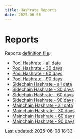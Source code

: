 ```yaml
---
title: Hashrate Reports
date: 2025-06-08
---
```


# Reports

Reports [definition file](/conf/reports/hashrates.yml).

* [Pool Hashrate - all data](/reports/hashrates/Pool-Hashrate.html)
* [Pool Hashrate - 30 days](/reports/hashrates/Pool-Hashrate-30-Days.html)
* [Pool Hashrate - 60 days](/reports/hashrates/Pool-Hashrate-60-Days.html)
* [Pool Hashrate - 90 days](/reports/hashrates/Pool-Hashrate-90-Days.html)
* [Sidechain Hashrate - all data](/reports/hashrates/Sidechain-Hashrate.html)
* [Sidechain Hashrate - 30 days](/reports/hashrates/Sidechain-Hashrate-30-Days.html)
* [Sidechain Hashrate - 60 days](/reports/hashrates/Sidechain-Hashrate-60-Days.html)
* [Sidechain Hashrate - 90 days](/reports/hashrates/Sidechain-Hashrate-90-Days.html)
* [Mainchain Hashrate - all data](/reports/hashrates/Mainchain-Hashrate.html)
* [Mainchain Hashrate - 30 days](/reports/hashrates/Mainchain-Hashrate-30-Days.html)
* [Mainchain Hashrate - 60 days](/reports/hashrates/Mainchain-Hashrate-60-Days.html)
* [Mainchain Hashrate - 90 days](/reports/hashrates/Mainchain-Hashrate-90-Days.html)

Last updated: 2025-06-08 18:33
